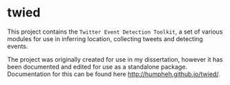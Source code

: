 # twied
This project contains the `Twitter Event Detection Toolkit`, a set of various modules for use in inferring location, collecting tweets and detecting events.

The project was originally created for use in my dissertation, however it has been documented and edited for use as a standalone package. Documentation for this can be found here http://humpheh.github.io/twied/.

